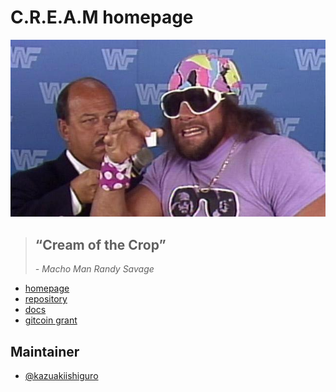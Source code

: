 # C.R.E.A.M homepage

![macho man](./macho_man.jpg)

> ## “Cream of the Crop”
> *- Macho Man Randy Savage*

* [homepage](https://zkcre.am)
* [repository](https://github.com/couger-inc/cream)
* [docs](https://zkcre.am/docs)
* [gitcoin grant](https://gitcoin.co/grants/337/cream-confidential-reliable-ethereum-anonymous-mi)

## Maintainer

* [@kazuakiishiguro](https://github.com/kazuakiishiguro)
